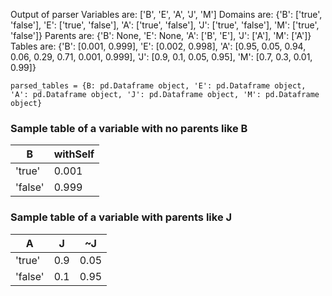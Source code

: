Output of parser
Variables are: ['B', 'E', 'A', 'J', 'M']
Domains are: {'B': ['true', 'false'], 'E': ['true', 'false'], 'A': ['true', 'false'], 'J': ['true', 'false'], 'M': ['true', 'false']}
Parents are: {'B': None, 'E': None, 'A': ['B', 'E'], 'J': ['A'], 'M': ['A']}
Tables are: {'B': [0.001, 0.999], 'E': [0.002, 0.998], 'A': [0.95, 0.05, 0.94, 0.06, 0.29, 0.71, 0.001, 0.999], 'J': [0.9, 0.1, 0.05, 0.95], 'M': [0.7, 0.3, 0.01, 0.99]}

`parsed_tables = {B: pd.Dataframe object, 'E': pd.Dataframe object, 'A': pd.Dataframe object, 'J': pd.Dataframe object, 'M': pd.Dataframe object}`

### Sample table of a variable with no parents like B

|B |withSelf|
| -------- | ------ |
| 'true'   | 0.001  |
| 'false'  | 0.999 |


### Sample table of a variable with parents like J
|A| J| ~J|
| -------- | ------ | ------ |
| 'true'   | 0.9  | 0.05|
| 'false'  | 0.1 | 0.95|


